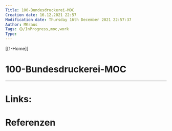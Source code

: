 ```yaml
---
Title: 100-Bundesdruckerei-MOC
Creation date: 16.12.2021 22:57
Modification date: Thursday 16th December 2021 22:57:37
Author: MKraus
Tags: 🟡/InProgress,moc,work
Type:
---
```


[[1-Home]]

# 100-Bundesdruckerei-MOC



---

# Links:
 
# Referenzen
